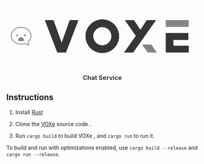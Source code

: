 <p align=center>
  <img src="./.statics/logo.png"  alt="VOXe Logo" /></a>
</p>

<p align=center  style="background-color: #fcfcfc; color: #363636; " > <h3 align=center  style="background-color: #fcfcfc; color: #363636; ">Chat Service </h3></p>

Instructions
------------

1. Install [Rust](http://www.rust-lang.org/install.html)

2. Clone the [VOXe](https://github.com/mpf0007/VOXe) source code .  

3. Run `cargo build` to build VOXe , and `cargo run` to run it.

To build and run with optimizations enabled, use `cargo build --release` and
`cargo run --release`.
